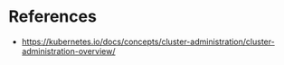 # References
* https://kubernetes.io/docs/concepts/cluster-administration/cluster-administration-overview/
